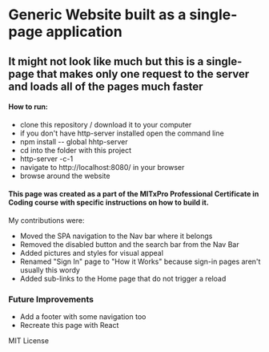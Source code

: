 # Generic Website built as a single-page application

## It might not look like much but this is a single-page that makes only one request to the server and loads all of the pages much faster

#### How to run: 
- clone this repository / download it to your computer
- if you don't have http-server installed open the command line
- npm install -- global hhtp-server
- cd into the folder with this project 
- http-server -c-1
- navigate to http://localhost:8080/ in your browser
- browse around the website

#### This page was created as a part of the MITxPro Professional Certificate in Coding course with specific instructions on how to build it. 

My contributions were: 
- Moved the SPA navigation to the Nav bar where it belongs
- Removed the disabled button and the search bar from the Nav Bar
- Added pictures and styles for visual appeal
- Renamed "Sign In" page to "How it Works" because sign-in pages aren't usually this wordy
- Added sub-links to the Home page that do not trigger a reload


### Future Improvements
- Add a footer with some navigation too
- Recreate this page with React

MIT License 
